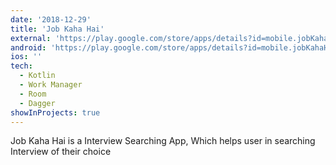 ```yaml
---
date: '2018-12-29'
title: 'Job Kaha Hai'
external: 'https://play.google.com/store/apps/details?id=mobile.jobKahaHai'
android: 'https://play.google.com/store/apps/details?id=mobile.jobKahaHai'
ios: ''
tech:
  - Kotlin
  - Work Manager
  - Room
  - Dagger
showInProjects: true
---
```


Job Kaha Hai is a Interview Searching App, Which helps user in searching Interview of their choice
